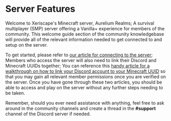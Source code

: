 # Server Features

Welcome to Xeriscape's Minecraft server, Aurelium Realms; A survival multiplayer (SMP) server offering a Vanilla+ experience for members of the community. This welcome guide section of the community knowledgebase will provide all of the relevant information needed to get connected to and setup on the server.

To get started, please refer to [our article for connecting to the server](connecting.md); Members who access the server will also need to link their Discord and Minecraft UUIDs together; You can reference this [handy article for a walkthrough on how to link your Discord account to your Minecraft UUID](linking.md) so that you may gain all relevant member permissions once you are verified on the server. Once you have gone through these two articles, you should be able to access and play on the server without any further steps needing to be taken.

Remember, should you ever need assistance with anything, feel free to ask around in the community channels and create a thread in the **#support** channel of the Discord server if needed.